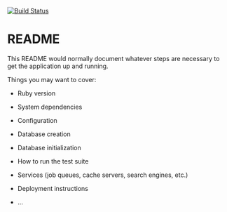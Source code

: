 [![Build Status](https://travis-ci.org/sotnikoff/tasks.svg?branch=master)](https://travis-ci.org/sotnikoff/tasks)

# README

This README would normally document whatever steps are necessary to get the
application up and running.

Things you may want to cover:

* Ruby version

* System dependencies

* Configuration

* Database creation

* Database initialization

* How to run the test suite

* Services (job queues, cache servers, search engines, etc.)

* Deployment instructions

* ...
